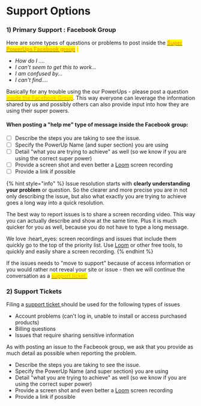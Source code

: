 # Support Options

### 1) Primary Support : Facebook Group

Here are some types of questions or problems to post inside the [<mark style="color:orange;">**Super PowerUps Facebook group**</mark>](https://www.facebook.com/groups/superpowerups) <mark style="color:orange;">**:**</mark>&#x20;

* _How do I ...._
* _I can't seem to get this to work..._
* _I am confused by..._
* _I can't find...._

Basically for any trouble using the our PowerUps - please post a question [<mark style="color:orange;">inside the Facebook Group</mark>](https://www.facebook.com/groups/superpowerups). This way everyone can leverage the information shared by us and possibly others can also provide input into how they are using their super powers.&#x20;

#### When posting a "help me" type of message inside the Facebook group:

* [ ] Describe the steps you are taking to see the issue.
* [ ] Specify the PowerUp Name (and super section) you are using
* [ ] Detail "what you are trying to achieve" as well (so we know if you are using the correct super power)
* [ ] Provide a screen shot and even better a [Loom](https://www.loom.com/) screen recording
* [ ] Provide a link if possible

{% hint style="info" %}
Issue resolution starts with **clearly understanding your problem** or question. So the clearer and more precise you are in not only describing the issue, but also what exactly you are trying to achieve goes a long way into a quick resolution.



The best way to report issues is to share a screen recording video. This way you can actually describe and show at the same time. Plus it is much quicker for you as well, because you do not have to type a long message.&#x20;



We love :heart\_eyes: screen recordings and issues that include them quickly go to the top of the priority list. Use [Loom](https://www.loom.com/) or other free tools, to quickly and easily share a screen recording.
{% endhint %}

If the issues needs to "move to support" because of access information or you would rather not reveal your site or issue - then we will continue the conversation as a [<mark style="color:orange;">support ticket.</mark>](https://httpssupport.superpowerups.com/)<mark style="color:orange;"></mark>

<mark style="color:orange;"></mark>

### 2) Support Tickets

Filing a [support ticket ](https://powerups.atlassian.net/servicedesk/customer/portal/1)should be used for the following types of issues

* Account problems (can't log in, unable to install or access purchased products)
* Billing questions
* Issues that require sharing sensitive information

As with posting an issue to the Facbeook group, we ask that you provide as much detail as possible when reporting the problem.

* Describe the steps you are taking to see the issue.
* Specify the PowerUp Name (and super section) you are using
* Detail "what you are trying to achieve" as well (so we know if you are using the correct super power)
* Provide a screen shot and even better a [Loom](https://www.loom.com/) screen recording
* Provide a link if possible
